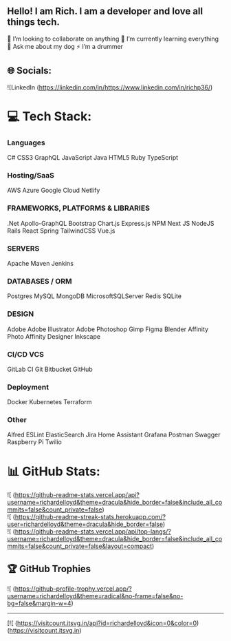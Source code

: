 ## Hello! I am Rich. I am a developer and love all things tech.  

<!--
**richardelloyd/richardelloyd** is a ✨ _special_ ✨ repository because its `README.md` (this file) appears on your GitHub profile
-->
👯 I’m looking to collaborate on anything
🌱 I’m currently learning everything
💬 Ask me about my dog
⚡ I’m a drummer

## 🌐 Socials:
![LinkedIn
(https://linkedin.com/in/https://www.linkedin.com/in/richp36/) 

# 💻 Tech Stack:

### Languages
C#
CSS3
GraphQL
JavaScript
Java
HTML5
Ruby
TypeScript

### Hosting/SaaS
AWS
Azure
Google Cloud
Netlify

### FRAMEWORKS, PLATFORMS & LIBRARIES
.Net
Apollo-GraphQL
Bootstrap
Chart.js
Express.js
NPM
Next JS
NodeJS
Rails
React
Spring
TailwindCSS
Vue.js

### SERVERS
Apache Maven
Jenkins

### DATABASES / ORM
Postgres
MySQL
MongoDB
MicrosoftSQLServer
Redis
SQLite

### DESIGN
Adobe
Adobe Illustrator
Adobe Photoshop
Gimp
Figma
Blender
Affinity Photo
Affinity Designer
Inkscape

### CI/CD VCS
GitLab CI
Git
Bitbucket
GitHub

### Deployment
Docker
Kubernetes
Terraform

### Other
Alfred
ESLint
ElasticSearch
Jira
Home Assistant
Grafana
Postman
Swagger
Raspberry Pi
Twilio

# 📊 GitHub Stats:
![
(https://github-readme-stats.vercel.app/api?username=richardelloyd&theme=dracula&hide_border=false&include_all_commits=false&count_private=false)<br/>
![
(https://github-readme-streak-stats.herokuapp.com/?user=richardelloyd&theme=dracula&hide_border=false)<br/>
![
(https://github-readme-stats.vercel.app/api/top-langs/?username=richardelloyd&theme=dracula&hide_border=false&include_all_commits=false&count_private=false&layout=compact)

## 🏆 GitHub Trophies
![
(https://github-profile-trophy.vercel.app/?username=richardelloyd&theme=radical&no-frame=false&no-bg=false&margin-w=4)

---
[![
(https://visitcount.itsvg.in/api?id=richardelloyd&icon=0&color=0)
(https://visitcount.itsvg.in)

<!-- Proudly created with GPRM ( https://gprm.itsvg.in ) -->
